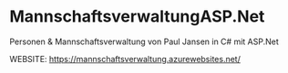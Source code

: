 # MannschaftsverwaltungASP.Net
Personen &amp; Mannschaftsverwaltung von Paul Jansen in C# mit ASP.Net

WEBSITE: https://mannschaftsverwaltung.azurewebsites.net/

